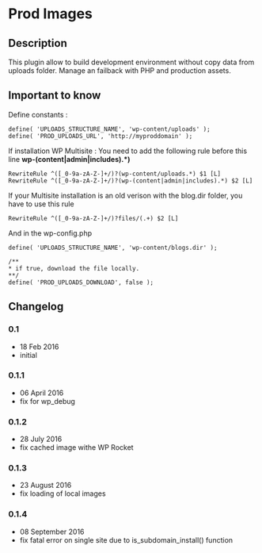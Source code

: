 # Prod Images #

## Description ##

This plugin allow to build development environment without copy data from uploads folder. Manage an failback with PHP and production assets.

## Important to know ##

Define constants :
```
define( 'UPLOADS_STRUCTURE_NAME', 'wp-content/uploads' );
define( 'PROD_UPLOADS_URL', 'http://myproddomain' );
```

If installation WP Multisite :
You need to add the following rule before this line **wp-(content|admin|includes).*)**
```
RewriteRule ^([_0-9a-zA-Z-]+/)?(wp-content/uploads.*) $1 [L]
RewriteRule ^([_0-9a-zA-Z-]+/)?(wp-(content|admin|includes).*) $2 [L]
```

If your Multisite installation is an old verison with the blog.dir folder, you have to use this rule
```
RewriteRule ^([_0-9a-zA-Z-]+/)?files/(.+) $2 [L]
```

And in the wp-config.php
```
define( 'UPLOADS_STRUCTURE_NAME', 'wp-content/blogs.dir' );

/**
* if true, download the file locally.
**/
define( 'PROD_UPLOADS_DOWNLOAD', false );
```

## Changelog ##

### 0.1
* 18 Feb 2016
* initial

### 0.1.1
* 06 April 2016
* fix for wp_debug

### 0.1.2
* 28 July 2016
* fix cached image withe WP Rocket

### 0.1.3
* 23 August 2016
* fix loading of local images

### 0.1.4
* 08 September 2016
* fix fatal error on single site due to is_subdomain_install() function
